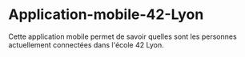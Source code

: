 # Application-mobile-42-Lyon

Cette application mobile permet de savoir quelles sont les personnes actuellement connectées dans l'école 42 Lyon.

